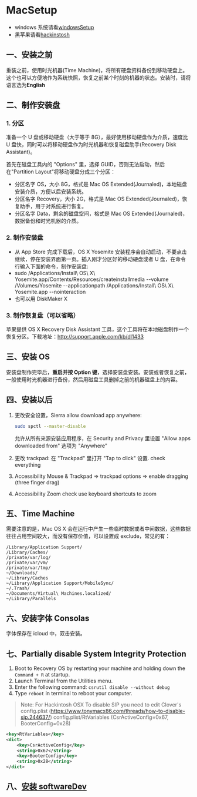 # MacSetup

- windows 系统请看[windowsSetup](windowsSetup.md)
- 黑苹果请看[hackinstosh](hackintosh/README.md)

## 一、安装之前

重装之前，使用时光机器(Time Machine)，将所有硬盘资料备份到移动硬盘上。这个也可以方便地作为系统快照，恢复之前某个时刻的机器的状态。安装时，请将语言选为**English**

## 二、制作安装盘

### 1. 分区

准备一个 U 盘或移动硬盘（大于等于 8G），最好使用移动硬盘作为介质，速度比 U 盘快，同时可以将移动硬盘作为时光机器和恢复磁盘助手(Recovery Disk Assistant)。

首先在磁盘工具内的 "Options" 里，选择 GUID，否则无法启动，然后在"Partition Layout"将移动硬盘分成三个分区：

- 分区名字 OS，大小 8G，格式是 Mac OS Extended(Journaled)，本地磁盘安装介质，方便以后安装系统。
- 分区名字 Recovery，大小 2G，格式是 Mac OS Extended(Journaled)，恢复助手，用于对系统进行恢复。
- 分区名字 Data，剩余的磁盘空间，格式是 Mac OS Extended(Journaled)，数据备份和时光机器的介质。

### 2. 制作安装盘

- 从 App Store 完成下载后，OS X Yosemite 安装程序会自动启动，不要点击继续，停在安装界面第一页。插入刚才分区好的移动硬盘或者 U 盘，在命令行输入下面的命令，制作安装盘:
- sudo /Applications/Install\ OS\ X\ Yosemite.app/Contents/Resources/createinstallmedia --volume /Volumes/Yosemite --applicationpath /Applications/Install\ OS\ X\ Yosemite.app --nointeraction
- 也可以用 DiskMaker X

### 3. 制作恢复盘（可以省略）

苹果提供 OS X Recovery Disk Assistant 工具，这个工具将在本地磁盘制作一个恢复分区。下载地址：<http://support.apple.com/kb/dl1433>

## 三、安装 OS

安装盘制作完毕后，**重启并按 Option 键**，选择安装盘安装。安装或者恢复之前，一般使用时光机器进行备份，然后用磁盘工具删掉之前的机器磁盘上的内容。

## 四、安装以后

1. 更改安全设置，Sierra allow download app anywhere:

   ```bash
   sudo spctl --master-disable
   ```

   允许从所有来源安装应用程序，在 Security and Privacy 里设置 "Allow apps downloaded from" 选项为 "Anywhere"

1. 更改 trackpad: 在 "Trackpad" 里打开 "Tap to click" 设置. check everything
1. Accessibility Mouse & Trackpad => trackpad options => enable dragging (three finger drag)
1. Accessibility Zoom check use keyboard shortcuts to zoom

## 五、Time Machine

需要注意的是，Mac OS X 会在运行中产生一些临时数据或者中间数据，这些数据往往占用空间较大，而没有保存价值，可以设置成 exclude，常见的有：

```
/Library/Application Support/
/Library/Caches/
/private/var/log/
/private/var/vm/
/private/var/tmp/
~/Downloads/
~/Library/Caches
~/Library/Application Support/MobileSync/
~/.Trash/
~/Documents/Virtual\ Machines.localized/
~/Library/Parallels
```

## 六、安装字体 Consolas

字体保存在 icloud 中，双击安装。

## 七、Partially disable System Integrity Protection

1. Boot to Recovery OS by restarting your machine and holding down the `Command + R` at startup.
1. Launch Terminal from the Utilities menu.
1. Enter the following command: `csrutil disable --without debug`
1. Type `reboot` in terminal to reboot your computer.

> Note: For Hackintosh OSX To disable SIP you need to edit Clover's config.plist (https://www.tonymacx86.com/threads/how-to-disable-sip.244637/) config.plist/RtVariables (CsrActiveConfig=0x67, BooterConfig=0x28)

```xml
<key>RtVariables</key>
<dict>
    <key>CsrActiveConfig</key>
    <string>0x67</string>
    <key>BooterConfig</key>
    <string>0x28</string>
</dict>
```

## 八、[安装 softwareDev](softwareDev.md)
